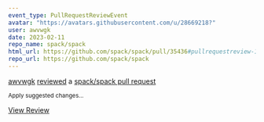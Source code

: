 ```yaml
---
event_type: PullRequestReviewEvent
avatar: "https://avatars.githubusercontent.com/u/28669218?"
user: awvwgk
date: 2023-02-11
repo_name: spack/spack
html_url: https://github.com/spack/spack/pull/35436#pullrequestreview-1294486371
repo_url: https://github.com/spack/spack
---
```


<a href='https://github.com/awvwgk' target='_blank'>awvwgk</a> <a href='https://github.com/spack/spack/pull/35436#pullrequestreview-1294486371' target='_blank'>reviewed</a> a <a href='https://github.com/spack/spack/pull/35436' target='_blank'>spack/spack pull request</a>

<small>Apply suggested changes...</small>

<a href='https://github.com/spack/spack/pull/35436#pullrequestreview-1294486371' target='_blank'>View Review</a>